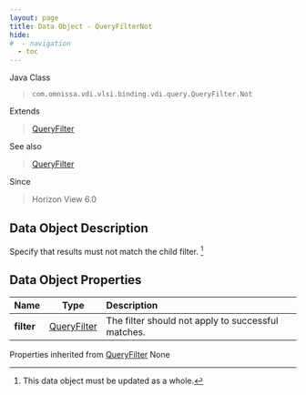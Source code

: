 ```yaml
---
layout: page
title: Data Object - QueryFilterNot
hide:
#  - navigation
  - toc
---
```






Java Class
> `com.omnissa.vdi.vlsi.binding.vdi.query.QueryFilter.Not`

Extends
> [QueryFilter](vdi.query.QueryFilter.Filter.md)

See also
> [QueryFilter](vdi.query.QueryFilter.Filter.md)

Since
> Horizon View 6.0


## Data Object Description

Specify that results must not match the child filter.
 [^167]



## Data Object Properties

 Name | Type | Description
:---|:---:|:---
**filter**| [QueryFilter](vdi.query.QueryFilter.Filter.md)|  The filter should not apply to successful matches.
Properties inherited from [QueryFilter](vdi.query.QueryFilter.Filter.md)
None


 


[^167]: This data object must be updated as a whole.